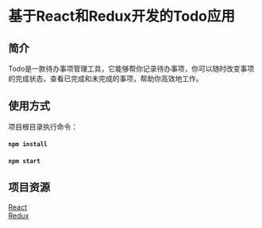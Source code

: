 # 基于React和Redux开发的Todo应用

## 简介

Todo是一款待办事项管理工具，它能够帮你记录待办事项，你可以随时改变事项的完成状态，查看已完成和未完成的事项，帮助你高效地工作。

## 使用方式

项目根目录执行命令：

#### `npm install`

#### `npm start`

## 项目资源

[React](https://zh-hans.reactjs.org/)  
[Redux](https://www.redux.org.cn/)
